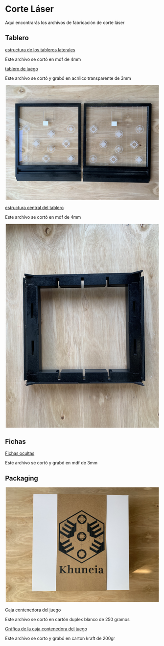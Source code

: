 # Corte Láser

Aqui encontrarás los archivos de fabricación de corte láser


## Tablero


[estructura de los tableros laterales](archivos_dwg/baseperforada.dwg)

Este archivo se cortó en mdf de 4mm


[tablero de juego](tablero-fichas/tablero%20khuneia.ai)

Este archivo se cortó y grabó en acrílico transparente de 3mm


 <div>
<p style = 'text-align:center;'>
<img src="../imagenes/4.jpg" 
width="500px">
</p>
</div>

[estructura central del tablero](archivos_dwg/basesuperior.dwg)

Este archivo se cortó en mdf de 4mm


 <div>
<p style = 'text-align:center;'>
<img src="../imagenes/3.jpg" 
width="500px">
</p>
</div>


## Fichas

[Fichas ocultas](tablero-fichas/fichas.ai)

Este archivo se cortó y grabó en mdf de 3mm

## Packaging

 <div>
<p style = 'text-align:center;'>
<img src="../imagenes/1.jpg" 
width="500px">
</p>
</div>

[Caja contenedora del juego](archivos_dxf/baseperforada.dxf)

Este archivo se cortó en cartón duplex blanco de 250 gramos

[Gráfica de la caja contenedora del juego](packaging/diseno-exterior-caja.ai)

Este archivo se corto y grabó en carton kraft de 200gr